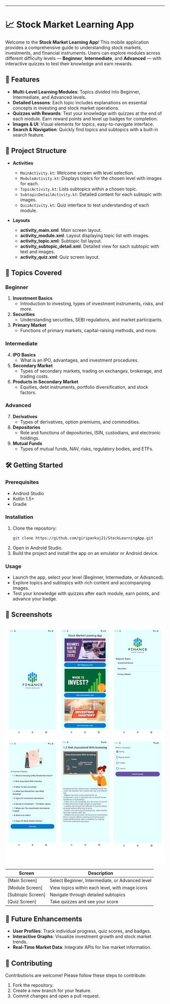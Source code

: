 ---

# 📈 Stock Market Learning App

Welcome to the **Stock Market Learning App**! This mobile application provides a comprehensive guide to understanding stock markets, investments, and financial instruments. Users can explore modules across different difficulty levels — **Beginner**, **Intermediate**, and **Advanced** — with interactive quizzes to test their knowledge and earn rewards.

## 📱 Features

- **Multi-Level Learning Modules**: Topics divided into Beginner, Intermediate, and Advanced levels.
- **Detailed Lessons**: Each topic includes explanations on essential concepts in investing and stock market operations.
- **Quizzes with Rewards**: Test your knowledge with quizzes at the end of each module. Earn reward points and level up badges for completion.
- **Images & UI**: Visual elements for topics, easy-to-navigate interface.
- **Search & Navigation**: Quickly find topics and subtopics with a built-in search feature.

## 📂 Project Structure

- **Activities**
  - `MainActivity.kt`: Welcome screen with level selection.
  - `ModuleActivity.kt`: Displays topics for the chosen level with images for each.
  - `TopicActivity.kt`: Lists subtopics within a chosen topic.
  - `SubtopicDetailActivity.kt`: Detailed content for each subtopic with images.
  - `QuizActivity.kt`: Quiz interface to test understanding of each module.

- **Layouts**
  - **activity_main.xml**: Main screen layout.
  - **activity_module.xml**: Layout displaying topic list with images.
  - **activity_topic.xml**: Subtopic list layout.
  - **activity_subtopic_detail.xml**: Detailed view for each subtopic with text and images.
  - **activity_quiz.xml**: Quiz screen layout.

## 📘 Topics Covered

### Beginner
1. **Investment Basics**
   - Introduction to investing, types of investment instruments, risks, and more.
2. **Securities**
   - Understanding securities, SEBI regulations, and market participants.
3. **Primary Market**
   - Functions of primary markets, capital-raising methods, and more.

### Intermediate
4. **IPO Basics**
   - What is an IPO, advantages, and investment procedures.
5. **Secondary Market**
   - Types of secondary markets, trading on exchanges, brokerage, and trading costs.
6. **Products in Secondary Market**
   - Equities, debt instruments, portfolio diversification, and stock factors.

### Advanced
7. **Derivatives**
   - Types of derivatives, option premiums, and commodities.
8. **Depositories**
   - Role and functions of depositories, ISIN, custodians, and electronic holdings.
9. **Mutual Funds**
   - Types of mutual funds, NAV, risks, regulatory bodies, and ETFs.

## 🛠️ Getting Started

### Prerequisites

- Android Studio
- Kotlin 1.5+
- Gradle

### Installation

1. Clone the repository:
   ```bash
   git clone https://github.com/giripankaj21/StockLearningApp.git
   ```
2. Open in Android Studio.
3. Build the project and install the app on an emulator or Android device.

### Usage

- Launch the app, select your level (Beginner, Intermediate, or Advanced).
- Explore topics and subtopics with rich content and accompanying images.
- Test your knowledge with quizzes after each module, earn points, and advance your badge.

## 📸 Screenshots

![Image Description](screenshot.png)

| Screen               | Description                   |
|----------------------|-------------------------------|
| [Main Screen]        | Select Beginner, Intermediate, or Advanced level |
| [Module Screen]     | View topics within each level, with image icons  |
| [Subtopic Screen] | Navigate through detailed subtopics              |
| [Quiz Screen]       | Take quizzes and see your score                  |

## 🚀 Future Enhancements

- **User Profiles**: Track individual progress, quiz scores, and badges.
- **Interactive Graphs**: Visualize investment growth and stock market trends.
- **Real-Time Market Data**: Integrate APIs for live market information.

## 🤝 Contributing

Contributions are welcome! Please follow these steps to contribute:
1. Fork the repository.
2. Create a new branch for your feature.
3. Commit changes and open a pull request.
